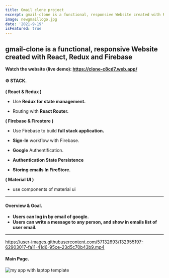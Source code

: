 ```yaml
---
title: Gmail clone project
excerpt: gmail-clone is a functional, responsive Website created with React, Redux and Firebase
image: newgmaillogo.jpg
date: '2021-9-19'   
isFeatured: true
---
```

## gmail-clone is a functional, responsive Website created with React, Redux and Firebase

**Watch the website (live demo): https://clone-c8cd7.web.app/**

#### &#9881; STACK.


**( React & Redux )**

- Use **Redux for state management.**

- Routing with **React Router.**


**( Firebase & Firestore )**

- Use Firebase to build **full stack application.**

- **Sign-In** workflow with Firebase.

- **Google** Authentification. 

- **Authentication State Persistence** 

- **Storing emails In FireStore.**

**( Material UI )**   
- use components of material ui

---
#### Overview & Goal. 

- **Users can log in by email of google.**
- **Users can write a message to any person, and show in emails list of user email.**
--- 


https://user-images.githubusercontent.com/57132693/132955197-62903017-fa11-41d6-95ce-23d5c70b43b9.mp4


#### Main Page.
![my app with laptop template](gmail-clone.png)




